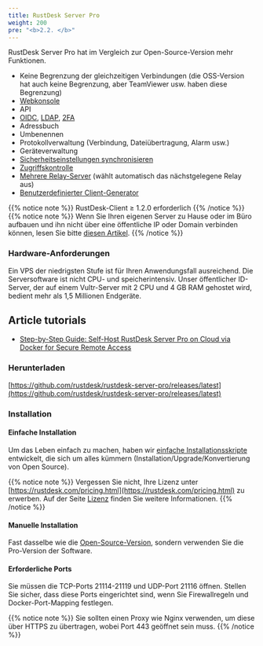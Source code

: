 ```yaml
---
title: RustDesk Server Pro
weight: 200
pre: "<b>2.2. </b>"
---
```


RustDesk Server Pro hat im Vergleich zur Open-Source-Version mehr Funktionen.

- Keine Begrenzung der gleichzeitigen Verbindungen (die OSS-Version hat auch keine Begrenzung, aber TeamViewer usw. haben diese Begrenzung)
- [Webkonsole](https://rustdesk.com/docs/de/self-host/rustdesk-server-pro/console/)
- API
- [OIDC](https://rustdesk.com/docs/de/self-host/rustdesk-server-pro/oidc/), [LDAP](https://rustdesk.com/docs/de/self-host/rustdesk-server-pro/ldap/), [2FA](https://rustdesk.com/docs/de/self-host/rustdesk-server-pro/2fa/)
- Adressbuch
- Umbenennen
- Protokollverwaltung (Verbindung, Dateiübertragung, Alarm usw.)
- Geräteverwaltung
- [Sicherheitseinstellungen synchronisieren](https://rustdesk.com/docs/de/self-host/rustdesk-server-pro/strategy/)
- [Zugriffskontrolle](https://rustdesk.com/docs/de/self-host/rustdesk-server-pro/permissions/)
- [Mehrere Relay-Server](https://rustdesk.com/docs/de/self-host/rustdesk-server-pro/relay/) (wählt automatisch das nächstgelegene Relay aus)
- [Benutzerdefinierter Client-Generator](https://rustdesk.com/docs/de/self-host/client-configuration/#1-benutzerdefinierter-client-generator-nur-pro)

{{% notice note %}}
RustDesk-Client ≥ 1.2.0 erforderlich
{{% /notice %}}
{{% notice note %}}
Wenn Sie Ihren eigenen Server zu Hause oder im Büro aufbauen und ihn nicht über eine öffentliche IP oder Domain verbinden können, lesen Sie bitte [diesen Artikel](https://rustdesk.com/docs/en/self-host/nat-loopback-issues/).
{{% /notice %}}

### Hardware-Anforderungen

Ein VPS der niedrigsten Stufe ist für Ihren Anwendungsfall ausreichend. Die Serversoftware ist nicht CPU- und speicherintensiv. Unser öffentlicher ID-Server, der auf einem Vultr-Server mit 2 CPU und 4 GB RAM gehostet wird, bedient mehr als 1,5 Millionen Endgeräte.

## Article tutorials
- [Step-by-Step Guide: Self-Host RustDesk Server Pro on Cloud via Docker for Secure Remote Access](https://www.linkedin.com/pulse/step-by-step-guide-self-host-rustdesk-server-pro-cloud-montinaro-fwnmf/)
  
### Herunterladen

[https://github.com/rustdesk/rustdesk-server-pro/releases/latest](https://github.com/rustdesk/rustdesk-server-pro/releases/latest)

### Installation

#### Einfache Installation

Um das Leben einfach zu machen, haben wir [einfache Installationsskripte](https://rustdesk.com/docs/de/self-host/rustdesk-server-pro/installscript/) entwickelt, die sich um alles kümmern (Installation/Upgrade/Konvertierung von Open Source).

{{% notice note %}}
Vergessen Sie nicht, Ihre Lizenz unter [https://rustdesk.com/pricing.html](https://rustdesk.com/pricing.html) zu erwerben. Auf der Seite [Lizenz](https://rustdesk.com/docs/de/self-host/rustdesk-server-pro/license/) finden Sie weitere Informationen.
{{% /notice %}}

#### Manuelle Installation

Fast dasselbe wie die [Open-Source-Version](https://rustdesk.com/docs/de/self-host/rustdesk-server-oss/install/), sondern verwenden Sie die Pro-Version der Software.

#### Erforderliche Ports

Sie müssen die TCP-Ports 21114-21119 und UDP-Port 21116 öffnen. Stellen Sie sicher, dass diese Ports eingerichtet sind, wenn Sie Firewallregeln und Docker-Port-Mapping festlegen.

{{% notice note %}}
Sie sollten einen Proxy wie Nginx verwenden, um diese über HTTPS zu übertragen, wobei Port 443 geöffnet sein muss.
{{% /notice %}}
